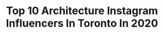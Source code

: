 ---
title: Top 10 Architecture Instagram Influencers In Toronto In 2020
description: >-
  Find top architecture Instagram influencers in Toronto in 2020. Most popular hashtags: #toronto #blogto #architecture #torontoclx.
platform: Instagram
profiles:
  - username: "irisy_8"
    fullname: >-
      Iris | Toronto Photographer
    location: "Canada"
    followers: 6458
    engagement: 4164
    commentsToLikes: 0.157914
    avatar: "https://scontent-amt2-1.cdninstagram.com/v/t51.2885-19/s320x320/69679186_704880656694447_4961145693164011520_n.jpg?_nc_ht=scontent-amt2-1.cdninstagram.com&_nc_ohc=_jgDnWd0ZvMAX8AxpCh&oh=e7baed375774af588538f678895def0c&oe=5EBBDA13"
    verified: false
    hashtags: "#nochinaextradition, #thestreetpr0ject, #sharecangeo, #6ixwalks"
  - username: "torontoontop"
    fullname: >-
      Eddie Kha
    location: "Canada"
    followers: 75581
    engagement: 191
    commentsToLikes: 0.114457
    avatar: "https://scontent-lhr8-1.cdninstagram.com/v/t51.2885-19/s320x320/44785523_747086275634966_2020456305138860032_n.jpg?_nc_ht=scontent-lhr8-1.cdninstagram.com&_nc_ohc=o02Ylg6hMsgAX-EXdPt&oh=08c4a854d4a8f647e1d796f25e1aaa52&oe=5EBC295F"
    verified: false
    hashtags: "#stoplookinatmybutt, #huawei, #trudeau, #jagmeetsingh"
  - username: "bongfromthe6ix"
    fullname: >-
      The Bong From The 6ix
    location: "Canada"
    followers: 12738
    engagement: 574
    commentsToLikes: 0.015350
    avatar: "https://scontent-lga3-1.cdninstagram.com/v/t51.2885-19/s320x320/44726692_273386383313817_5272685024334839808_n.jpg?_nc_ht=scontent-lga3-1.cdninstagram.com&_nc_ohc=SXQsMr3q-bwAX-qaTEG&oh=f5107651cefc0a3d98403f2131c97866&oe=5EB1DC79"
    verified: false
    hashtags: "#desserts, #bakersofinstagram, #lemonbuttercream, #weekend"
  - username: "creativemaazk"
    fullname: >-
      Maaz Khan
    location: "Canada"
    followers: 5885
    engagement: 621
    commentsToLikes: 0.120260
    avatar: "https://scontent-lhr8-1.cdninstagram.com/v/t51.2885-19/s320x320/84243619_2247508678685327_9173402497547501568_n.jpg?_nc_ht=scontent-lhr8-1.cdninstagram.com&_nc_ohc=R9oe_nosPagAX98V2cF&oh=60bf4a72cbd4ca5e2f6fe7e93c7d5907&oe=5EBC60A5"
    verified: false
    hashtags: "#creativity, #story, #fujifilmxt4, #natgeoadventure"
  - username: "kerrylaifatt"
    fullname: >-
      Kerry | Toronto Travel Foodie
    location: "Canada"
    followers: 8532
    engagement: 1063
    commentsToLikes: 0.282001
    avatar: "https://scontent-lhr8-1.cdninstagram.com/v/t51.2885-19/s320x320/50100472_2737901936250790_7257201438277763072_n.jpg?_nc_ht=scontent-lhr8-1.cdninstagram.com&_nc_ohc=c_ut3jzRH-8AX86U2X4&oh=ca07902db706fb7ac6bc59108182e0b1&oe=5EBC2D15"
    verified: false
    hashtags: "#valentines, #freshair, #foodie, #justine"
  - username: "jenevoymakeupstudio"
    fullname: >-
      Toronto Makeup & Hair Artists
    location: "Canada"
    followers: 15406
    engagement: 137
    commentsToLikes: 0.019254
    avatar: "https://scontent-ams4-1.cdninstagram.com/v/t51.2885-19/s320x320/40949123_293000004631659_5931479573853110272_n.jpg?_nc_ht=scontent-ams4-1.cdninstagram.com&_nc_ohc=S20dai9xfJAAX_Rx_Eu&oh=d90ecd5272ae62b85fd15160f9ab53ad&oe=5EA59462"
    verified: false
    hashtags: "#eyeliner, #glowingskin, #interiordesign, #jebride"
  - username: "studio_north"
    fullname: >-
      Studio North
    location: "Canada"
    followers: 12756
    engagement: 468
    commentsToLikes: 0.018333
    avatar: "https://scontent-amt2-1.cdninstagram.com/v/t51.2885-19/10706773_360831674070380_631429464_a.jpg?_nc_ht=scontent-amt2-1.cdninstagram.com&_nc_ohc=2Ct5SNNRIegAX92q8oI&oh=9b062010ec3498842a43ef89a0b85a02&oe=5EB0ED4E"
    verified: false
    hashtags: "#plants, #wellington, #garden, #kitchen"
  - username: "westbankcorp"
    fullname: >-
      Westbank
    location: "Canada"
    followers: 26214
    engagement: 112
    commentsToLikes: 0.016680
    avatar: "https://scontent-ams4-1.cdninstagram.com/v/t51.2885-19/s320x320/80090088_2899563350063451_7456467661451427840_n.jpg?_nc_ht=scontent-ams4-1.cdninstagram.com&_nc_ohc=iX-7gxCSmTcAX_EylKb&oh=13fdf1cd20cd3a29e95de0b803eb3aab&oe=5EB26AEE"
    verified: false
    hashtags: "#architecture, #englishbay, #homesforlease, #vancouverhouse"
  - username: "chasinglife"
    fullname: >-
      Chase Constantino
    location: "Canada"
    followers: 28993
    engagement: 359
    commentsToLikes: 0.028993
    avatar: "https://scontent-ams4-1.cdninstagram.com/v/t51.2885-19/s320x320/91465797_3166019916763700_4401469316571070464_n.jpg?_nc_ht=scontent-ams4-1.cdninstagram.com&_nc_ohc=xncA76HlvDoAX_vRDGp&oh=b9a1529d73a376a0d1e706bb50098ae1&oe=5EB85155"
    verified: false
    hashtags: "#tiktok, #teamnosleep, #goan, #creative"
  - username: "pjamnicky"
    fullname: >-
      PAULJPHOTOS.COM
    location: "Canada"
    followers: 18343
    engagement: 216
    commentsToLikes: 0.077284
    avatar: "https://scontent-amt2-1.cdninstagram.com/v/t51.2885-19/s320x320/57000880_367459290530974_2007845138696503296_n.jpg?_nc_ht=scontent-amt2-1.cdninstagram.com&_nc_ohc=TPB2GCasFXUAX_i5w5h&oh=2c2dae9cddcc31d2b67dd5cb6ab34530&oe=5EB6850E"
    verified: false
    hashtags: "#dannymiamiunderwear, #mexico, #physique, #swimsuit"
---